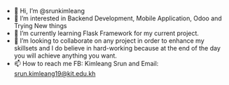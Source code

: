 - 👋 Hi, I’m @srunkimleang
- 👀 I’m interested in Backend Development, Mobile Application, Odoo and Trying New things
- 🌱 I’m currently learning Flask Framework for my current project.
- 💞️ I’m looking to collaborate on any project in order to enhance my skillsets
and I do believe in hard-working because at the end of the day you will achieve anything you want.
- 📫 How to reach me FB: Kimleang Srun and Email: srun.kimleang19@kit.edu.kh

<!---
srunkimleang/srunkimleang is a ✨ special ✨ repository because its `README.md` (this file) appears on your GitHub profile.
You can click the Preview link to take a look at your changes.
--->
